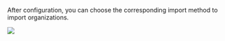 <IntegrationDetailCard title="Import organizations from LDAP user directory">

After configuration, you can choose the corresponding import method to import organizations.

![](~@imagesZhCn/guides/org/import-org.jpg)

</IntegrationDetailCard>

